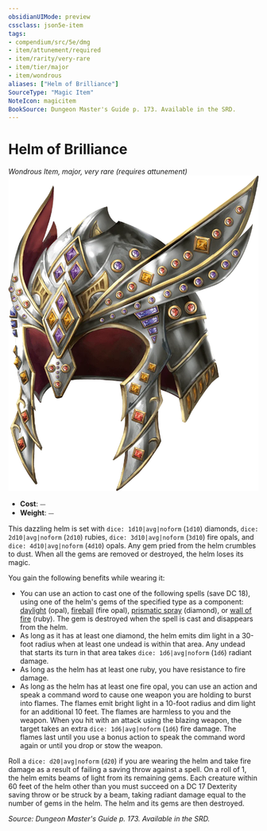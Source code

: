```yaml
---
obsidianUIMode: preview
cssclass: json5e-item
tags:
- compendium/src/5e/dmg
- item/attunement/required
- item/rarity/very-rare
- item/tier/major
- item/wondrous
aliases: ["Helm of Brilliance"]
SourceType: "Magic Item"
NoteIcon: magicitem
BookSource: Dungeon Master's Guide p. 173. Available in the SRD.
---
```

# Helm of Brilliance
*Wondrous Item, major, very rare (requires attunement)*  
![](https://raw.githubusercontent.com/5etools-mirror-2/5etools-img/main/items/DMG/Helm%20of%20Brilliance.webp#right)  

- **Cost**: ⏤
- **Weight**: ⏤

This dazzling helm is set with `dice: 1d10|avg|noform` (`1d10`) diamonds, `dice: 2d10|avg|noform` (`2d10`) rubies, `dice: 3d10|avg|noform` (`3d10`) fire opals, and `dice: 4d10|avg|noform` (`4d10`) opals. Any gem pried from the helm crumbles to dust. When all the gems are removed or destroyed, the helm loses its magic.

You gain the following benefits while wearing it:

- You can use an action to cast one of the following spells (save DC 18), using one of the helm's gems of the specified type as a component: [daylight](/3-Mechanics/CLI/spells/daylight.md) (opal), [fireball](/3-Mechanics/CLI/spells/fireball.md) (fire opal), [prismatic spray](/3-Mechanics/CLI/spells/prismatic-spray.md) (diamond), or [wall of fire](/3-Mechanics/CLI/spells/wall-of-fire.md) (ruby). The gem is destroyed when the spell is cast and disappears from the helm.  
- As long as it has at least one diamond, the helm emits dim light in a 30-foot radius when at least one undead is within that area. Any undead that starts its turn in that area takes `dice: 1d6|avg|noform` (`1d6`) radiant damage.  
- As long as the helm has at least one ruby, you have resistance to fire damage.  
- As long as the helm has at least one fire opal, you can use an action and speak a command word to cause one weapon you are holding to burst into flames. The flames emit bright light in a 10-foot radius and dim light for an additional 10 feet. The flames are harmless to you and the weapon. When you hit with an attack using the blazing weapon, the target takes an extra `dice: 1d6|avg|noform` (`1d6`) fire damage. The flames last until you use a bonus action to speak the command word again or until you drop or stow the weapon.  

Roll a `dice: d20|avg|noform` (`d20`) if you are wearing the helm and take fire damage as a result of failing a saving throw against a spell. On a roll of 1, the helm emits beams of light from its remaining gems. Each creature within 60 feet of the helm other than you must succeed on a DC 17 Dexterity saving throw or be struck by a beam, taking radiant damage equal to the number of gems in the helm. The helm and its gems are then destroyed.

*Source: Dungeon Master's Guide p. 173. Available in the SRD.*